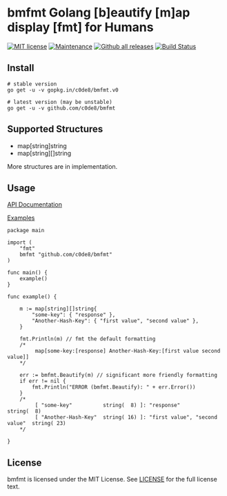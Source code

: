 # bmfmt Golang [b]eautify [m]ap display [fmt] for Humans

[![MIT license](https://img.shields.io/badge/License-MIT-blue.svg)](https://lbesson.mit-license.org/)
[![Maintenance](https://img.shields.io/badge/Maintained%3F-yes-green.svg)](https://GitHub.com/c0de8/bmfmt/graphs/commit-activity)
[![Github all releases](https://img.shields.io/github/downloads/c0de8/bmfmt/total.svg)](https://GitHub.com/c0de8/bmfmt/releases/)
[![Build Status](https://travis-ci.com/C0DE8/bmfmt.svg?branch=master)](https://travis-ci.com/C0DE8/bmfmt)


## Install

``` shell
# stable version
go get -u -v gopkg.in/c0de8/bmfmt.v0

# latest version (may be unstable)
go get -u -v github.com/c0de8/bmfmt
```

## Supported Structures

- map[string]string
- map[string][]string

More structures are in implementation.

## Usage

[API Documentation](https://pkg.go.dev/github.com/c0de8/bmfmt?tab=doc)

[Examples](https://github.com/c0de8/bmfmt/blob/master/examples/main.go)

``` golang
package main

import (
	"fmt"
	bmfmt "github.com/c0de8/bmfmt"
)

func main() {
	example()
}

func example() {

	m := map[string][]string{
		"some-key": { "response" },
		"Another-Hash-Key": { "first value", "second value" },
	}

	fmt.Println(m) // fmt the default formatting
	/*
         map[some-key:[response] Another-Hash-Key:[first value second value]]
	*/

	err := bmfmt.Beautify(m) // significant more friendly formatting
	if err != nil {
		fmt.Println("ERROR (bmfmt.Beautify): " + err.Error())
	}
	/*
         [ "some-key"          string(  8) ]: "response"                     string(  8)
         [ "Another-Hash-Key"  string( 16) ]: "first value", "second value"  string( 23)
	*/

}

```

## License

bmfmt is licensed under the MIT License. See [LICENSE](https://github.com/c0de8/bmfmt/blob/master/LICENSE) for the full license text.
